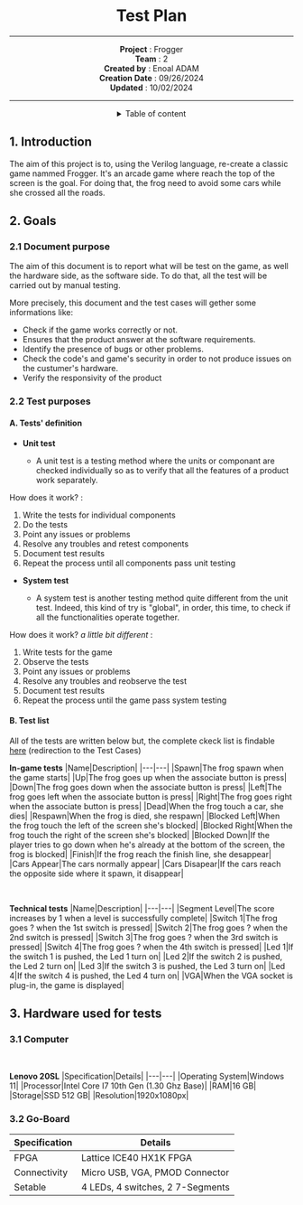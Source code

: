 <div align="center">

# Test Plan

---


**Project** : Frogger <br>
**Team** : 2 <br>
**Created by** : Enoal ADAM <br>
**Creation Date** : 09/26/2024 <br>
**Updated** : 10/02/2024 <br>

---

<details>
<summary>Table of content</summary>

- [Test Plan](#test-plan)
  - [1. Introduction](#1-introduction)
  - [2. Goals ](#2-goals-)
    - [2.1 Document purpose](#21-document-purpose)
    - [2.2 Test purposes](#22-test-purposes)
      - [A. Tests' definition ](#a-tests-definition-)
      - [B. Test list](#b-test-list)
  - [3. Hardware used for tests](#3-hardware-used-for-tests)
    - [3.1 Computer](#31-computer)
    - [3.2 Go-Board](#32-go-board)

</details>
</div>

## 1. Introduction

The aim of this project is to, using the Verilog language, re-create a classic game nammed Frogger. It's an arcade game where reach the top of the screen is the goal. For doing that, the frog need to avoid some cars while she crossed all the roads. 
<!--Need to review with Vianney or anyone else to check this part-->

## 2. Goals <!--(Purposes maybe)-->

### 2.1 Document purpose

The aim of this document is to report what will be test on the game, as well the hardware side, as the software side. To do that, all the test will be carried out by manual testing.

More precisely, this document and the test cases will gether some informations like:
- Check if the game works correctly or not.
- Ensures that the product answer at the software requirements.
- Identify the presence of bugs or other problems.
- Check the code's and game's security in order to not produce issues on the custumer's hardware.
- Verify the responsivity of the product

### 2.2 Test purposes

#### A. Tests' definition <!--"What is a test?" might be a good title idea too-->

- **Unit test**

  - A unit test is a testing method where the units or componant are checked individually so as to verify that all the features of a product work separately.

How does it work? :
1. Write the tests for individual components
2. Do the tests
3. Point any issues or problems
4. Resolve any troubles and retest components
5. Document test results
6. Repeat the process until all components pass unit testing

<!--Need to review this part-->

- **System test**

  - A system test is another testing method quite different from the unit test. Indeed, this kind of try is "global", in order, this time, to check if all the functionalities operate together.

How does it work? *a little bit different* :
1. Write tests for the game
2. Observe the tests 
3. Point any issues or problems
4. Resolve any troubles and reobserve the test
5. Document test results
6. Repeat the process until the game pass system testing

#### B. Test list

All of the tests are written below but, the complete ckeck list is findable [here](test_cases.md) (redirection to the Test Cases)

**In-game tests** <!--Might be important to review the name-->
|Name|Description|
|---|---|
|Spawn|The frog spawn when the game starts|
|Up|The frog goes up when the associate button is press|
|Down|The frog goes down when the associate button is press|
|Left|The frog goes left when the associate button is press|
|Right|The frog goes right when the associate button is press|
|Dead|When the frog touch a car, she dies|
|Respawn|When the frog is died, she respawn|
|Blocked Left|When the frog touch the left of the screen she's blocked|
|Blocked Right|When the frog touch the right of the screen she's blocked|
|Blocked Down|If the player tries to go down when he's already at the bottom of the screen, the frog is blocked|
|Finish|If the frog reach the finish line, she desappear|
|Cars Appear|The cars normally appear|
|Cars Disapear|If the cars reach the opposite side where it spawn, it disappear|

<br>

**Technical tests**
|Name|Description|
|---|---|
|Segment Level|The score increases by 1 when a level is successfully complete|
|Switch 1|The frog goes ? when the 1st switch is pressed|
|Switch 2|The frog goes ? when the 2nd switch is pressed|
|Switch 3|The frog goes ? when the 3rd switch is pressed|
|Switch 4|The frog goes ? when the 4th switch is pressed|
|Led 1|If the switch 1 is pushed, the Led 1 turn on|
|Led 2|If the switch 2 is pushed, the Led 2 turn on|
|Led 3|If the switch 3 is pushed, the Led 3 turn on|
|Led 4|If the switch 4 is pushed, the Led 4 turn on|
|VGA|When the VGA socket is plug-in, the game is displayed|

## 3. Hardware used for tests

### 3.1 Computer
<br>

**Lenovo 20SL**
|Specification|Details|
|---|---|
|Operating System|Windows 11|
|Processor|Intel Core I7 10th Gen (1.30 Ghz Base)|
|RAM|16 GB|
|Storage|SSD 512 GB|
|Resolution|1920x1080px|

### 3.2 Go-Board

|Specification|Details|
|---|---|
|FPGA|Lattice ICE40 HX1K FPGA|
|Connectivity|Micro USB, VGA, PMOD Connector|
|Setable|4 LEDs, 4 switches, 2 7-Segments|

